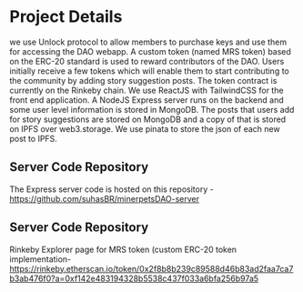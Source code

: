 # Project Details

we use Unlock protocol to allow members to purchase keys and use them for accessing the DAO webapp. A custom token (named MRS token) based on the ERC-20 standard is used to reward contributors of the DAO. Users initially receive a few tokens which will enable them to start contributing to the community by adding story suggestion posts. The token contract is currently on the Rinkeby chain.
We use ReactJS with TailwindCSS for the front end application. A NodeJS Express server runs on the backend and some user level information is stored in MongoDB. The posts that users add for story suggestions are stored on MongoDB and a copy of that is stored on IPFS over web3.storage. We use pinata to store the json of each new post to IPFS.

## Server Code Repository

The Express server code is hosted on this repository - https://github.com/suhasBR/minerpetsDAO-server


## Server Code Repository

Rinkeby Explorer page for MRS token (custom ERC-20 token implementation- https://rinkeby.etherscan.io/token/0x2f8b8b239c89588d46b83ad2faa7ca7b3ab476f0?a=0xf142e483194328b5538c437f033a6bfa256b97a5 
